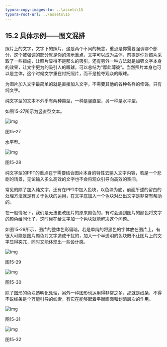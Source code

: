 ```yaml
---
typora-copy-images-to: ..\assets\15
typora-root-url: ..\assets\15
---
```


## **15.2**  **具体示例——图文混排**

照片上的文字，文字下的照片，这是两个不同的概念，重点是你需要强调哪个部分，这个被强调的部分就是你的演示重点，文字可以成为主体，前提是你对照片采取了一些措施，让照片显得不是那么的吸引，还有另外一种方法就是加强文字本身的效果，让文字更为的吸引人的眼球，可以总结为“厚此薄彼”。当然照片本身也可以是主体，这个时候文字重在衬托照片，而不是抢夺观众的眼球。

为图片加入文字最简单的就是直接加入文字，不需要其他的各种各样的修饰，只有纯文字。

纯文字型的文本不外乎有两种类型，一种是竖直型，另一种是水平型。

如图15-27所示为竖直型文本。

![img](/../../第十五章%20PPT之神.files/image027.jpg)

图15-27

水平型。

![img](/../../第十五章%20PPT之神.files/image028.jpg)

图15-28

纯文字型的PPT的重点在于需要结合图片本身的特性去输入文字内容，若是一个悲剧的场景，无论输入多么高效的文字也不会将观众引导向高效的空间。

常见的除了加入纯文字，还有在PPT中加入色块，以色块为底，前面所述的留白的处理方法就是有关于色块的运用，在文字底加入一个色块对凸出文字是非常有帮助的。

在一般情况下，我们是无法更改图片的原来颜色的，有时会遇到图片的颜色将文字的颜色给同化了，这时候在给文字加一个色块就能解决这个问题。

如图15-29所示，图片的整体色彩偏暗，若是单纯的将黑色的字体放在图片上，有很大可能是图片颜色对文字造成干扰的，加入一个半透明的色块既不让图片上的文字显得突兀，同时又能体现出一些设计感。

![img](/../../第十五章%20PPT之神.files/image029.jpg)

图15-29

![img](/../../第十五章%20PPT之神.files/image030.jpg)

图15-30

除了图形的色块透明化处理，另外一种图形也运用得非常之多，那就是线条，不得不说线条是个万能引导的线索，有它在能够起着平衡画面和划清层次的作用。

![img](/../../第十五章%20PPT之神.files/image031.jpg)

图15-31

![img](/../../第十五章%20PPT之神.files/image032.jpg)

图15-32